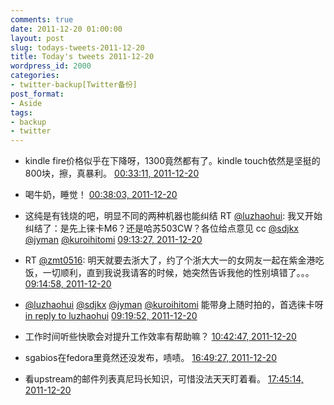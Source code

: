 ```yaml
---
comments: true
date: 2011-12-20 01:00:00
layout: post
slug: todays-tweets-2011-12-20
title: Today's tweets 2011-12-20
wordpress_id: 2000
categories:
- twitter-backup[Twitter备份]
post_format:
- Aside
tags:
- backup
- twitter
---
```





  * kindle fire价格似乎在下降呀，1300竟然都有了。kindle touch依然是坚挺的800块，擦，真暴利。 [00:33:11, 2011-12-20](http://twitter.com/gfrog/statuses/148803071286321152)





  * 喝牛奶，睡觉！ [00:38:03, 2011-12-20](http://twitter.com/gfrog/statuses/148804296589312000)





  * 这纯是有钱烧的吧，明显不同的两种机器也能纠结 RT [@luzhaohui](http://twitter.com/luzhaohui): 我又开始纠结了：是先上徕卡M6？还是哈苏503CW？各位给点意见 cc  [@sdjkx](http://twitter.com/sdjkx) [@jyman](http://twitter.com/jyman) [@kuroihitomi](http://twitter.com/kuroihitomi) [09:13:27, 2011-12-20](http://twitter.com/gfrog/statuses/148934000906481664)





  * RT [@zmt0516](http://twitter.com/zmt0516): 明天就要去浙大了，约了个浙大大一的女网友一起在紫金港吃饭，一切顺利，直到我说我请客的时候，她突然告诉我他的性别填错了。。。 [09:14:58, 2011-12-20](http://twitter.com/gfrog/statuses/148934383540240385)





  * [@luzhaohui](http://twitter.com/luzhaohui) [@sdjkx](http://twitter.com/sdjkx) [@jyman](http://twitter.com/jyman) [@kuroihitomi](http://twitter.com/kuroihitomi) 能带身上随时拍的，首选徕卡呀 [in reply to luzhaohui](http://twitter.com/luzhaohui/statuses/148934615472685056) [09:19:52, 2011-12-20](http://twitter.com/gfrog/statuses/148935616569163776)





  * 工作时间听些快歌会对提升工作效率有帮助嘛？ [10:42:47, 2011-12-20](http://twitter.com/gfrog/statuses/148956481780330496)





  * sgabios在fedora里竟然还没发布，啧啧。 [16:49:27, 2011-12-20](http://twitter.com/gfrog/statuses/149048754908049408)





  * 看upstream的邮件列表真尼玛长知识，可惜没法天天盯着看。 [17:45:14, 2011-12-20](http://twitter.com/gfrog/statuses/149062793516171264)




